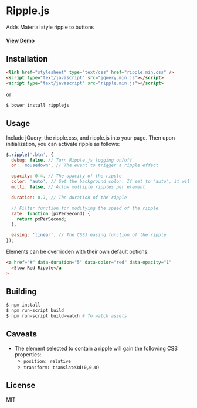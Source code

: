 # Ripple.js

Adds Material style ripple to buttons

#### <a href="https://jakiestfu.github.com/Ripple.js/demo/">View Demo</a>

## Installation

```html
<link href="stylesheet" type="text/css" href="ripple.min.css" />
<script type="text/javascript" src="jquery.min.js"></script>
<script type="text/javascript" src="ripple.min.js"></script>
```

or

```bash
$ bower install ripplejs
```

## Usage

Include jQuery, the ripple.css, and ripple.js into your page. Then upon initialization, you can activate ripple as follows:

```javascript
$.ripple('.btn', {
  debug: false, // Turn Ripple.js logging on/off
  on: 'mousedown', // The event to trigger a ripple effect

  opacity: 0.4, // The opacity of the ripple
  color: 'auto', // Set the background color. If set to "auto", it will use the text color
  multi: false, // Allow multiple ripples per element

  duration: 0.7, // The duration of the ripple

  // Filter function for modifying the speed of the ripple
  rate: function (pxPerSecond) {
    return pxPerSecond;
  },

  easing: 'linear', // The CSS3 easing function of the ripple
});
```

Elements can be overridden with their own default options:

```html
<a href="#" data-duration="5" data-color="red" data-opacity="1"
  >Slow Red Ripple</a
>
```

## Building

```bash
$ npm install
$ npm run-script build
$ npm run-script build-watch # To watch assets
```

## Caveats

- The element selected to contain a ripple will gain the following CSS properties:
  - `position: relative`
  - `transform: translate3d(0,0,0)`

## License

MIT
